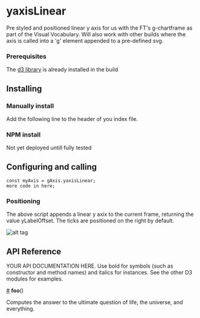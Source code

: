 # yaxisLinear

Pre styled and positioned linear y axis for us with the FT's g-chartframe as part of the Visual Vocabulary. Will also work with other builds where the axis is called into a 'g' element appended to a pre-defined svg.

### Prerequisites
The [d3 library](https://d3js.org/) is already installed in the build

## Installing
### Manually install

Add the following line to the header of you index file.

### NPM install
Not yet deployed untill fully tested

## Configuring and calling

```
const myAxis = gAxis.yaxisLinear;
more code in here;
```
### Positioning
The above script appends a linear y axix to the current frame, returning the value yLabelOffset. The 
ticks are positioned on the right by default.

![alt tag](https://github.com/ft-interactive/g-yaxislinear/tree/master/images/initialPlot.png)



## API Reference

YOUR API DOCUMENTATION HERE. Use bold for symbols (such as constructor and method names) and italics for instances. See the other D3 modules for examples.

<a href="#foo" name="foo">#</a> <b>foo</b>()

Computes the answer to the ultimate question of life, the universe, and everything.
